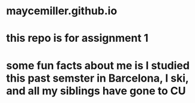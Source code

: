 # maycemiller.github.io

# this repo is for assignment 1 
# some fun facts about me is I studied this past semster in Barcelona, I ski, and all my siblings have gone to CU
